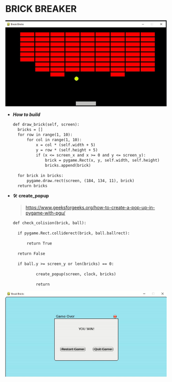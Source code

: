 # **BRICK BREAKER**

![img.png](img.png)

+ ***How to build***

      def draw_brick(self, screen):
        bricks = []
        for row in range(1, 10):
            for col in range(1, 10):
                x = col * (self.width + 5)
                y = row * (self.height + 5)
                if (x <= screen_x and x >= 0 and y <= screen_y):
                    brick = pygame.Rect(x, y, self.width, self.height)
                    bricks.append(brick)

        for brick in bricks:
            pygame.draw.rect(screen, (184, 134, 11), brick)
        return bricks


+ :hammer_and_wrench:  **create_popup**

  >https://www.geeksforgeeks.org/how-to-create-a-pop-up-in-pygame-with-pgu/

      def check_colision(brick, ball):

        if pygame.Rect.colliderect(brick, ball.ballrect):

            return True

        return False

        if ball.y >= screen_y or len(bricks) == 0:

                create_popup(screen, clock, bricks)

                return



![img_1.png](img_1.png)